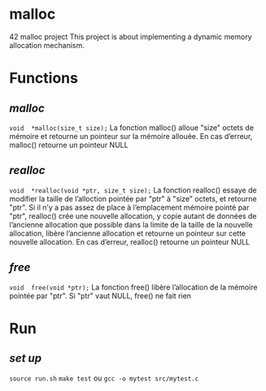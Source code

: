 # malloc
42 malloc project
This project is about implementing a dynamic memory allocation mechanism.


# Functions

*malloc*
--
``
void  *malloc(size_t size);
``
La fonction malloc() alloue "size" octets de mémoire et retourne un pointeur sur la mémoire allouée.
En cas d’erreur, malloc() retourne un pointeur NULL

*realloc*
--
``
void  *realloc(void *ptr, size_t size);
``
La fonction realloc() essaye de modifier la taille de l’alloction pointée par "ptr" à "size" octets, et retourne "ptr". Si il n’y a pas assez de place à l’emplacement mémoire pointé par "ptr", realloc() crée une nouvelle allocation, y copie autant de données de l’ancienne allocation que possible dans la limite de la taille de la nouvelle allocation, libère l’ancienne allocation et retourne un pointeur sur cette nouvelle allocation.
En cas d’erreur, realloc() retourne un pointeur NULL

*free*
--
``
void  free(void *ptr);
``
La fonction free() libère l’allocation de la mémoire pointée par "ptr". Si "ptr" vaut NULL, free() ne fait rien

# Run

*set up*
--
``source run.sh``
``make test`` ou ``gcc -o mytest src/mytest.c``